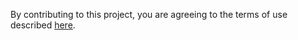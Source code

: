 By contributing to this project, you are agreeing to the terms of use described [here](CONTRIBUTING).
